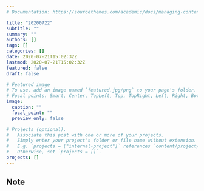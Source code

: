 ```yaml
---
# Documentation: https://sourcethemes.com/academic/docs/managing-content/

title: "20200722"
subtitle: ""
summary: ""
authors: []
tags: []
categories: []
date: 2020-07-21T15:02:32Z
lastmod: 2020-07-21T15:02:32Z
featured: false
draft: false

# Featured image
# To use, add an image named `featured.jpg/png` to your page's folder.
# Focal points: Smart, Center, TopLeft, Top, TopRight, Left, Right, BottomLeft, Bottom, BottomRight.
image:
  caption: ""
  focal_point: ""
  preview_only: false

# Projects (optional).
#   Associate this post with one or more of your projects.
#   Simply enter your project's folder or file name without extension.
#   E.g. `projects = ["internal-project"]` references `content/project/deep-learning/index.md`.
#   Otherwise, set `projects = []`.
projects: []
---
```


## Note

